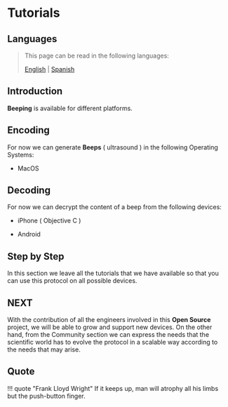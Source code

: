 # Tutorials

## Languages

> This page can be read in the following languages:
>  
> [English](https://docs.beeping.io/tutorials/) | [Spanish](https://docs-es.beeping.io/tutorials/)

## Introduction

**Beeping** is available for different platforms.

## Encoding

For now we can generate **Beeps** ( ultrasound ) in the following Operating Systems:

- MacOS

## Decoding

For now we can decrypt the content of a beep from the following devices:

- iPhone ( Objective C )

- Android

## Step by Step

In this section we leave all the tutorials that we have available so that you can use this protocol on all possible devices.

## NEXT

With the contribution of all the engineers involved in this **Open Source** project, we will be able to grow and support new devices. On the other hand, from the Community section we can express the needs that the scientific world has to evolve the protocol in a scalable way according to the needs that may arise.

## Quote

!!! quote "Frank Lloyd Wright"
    If it keeps up, man will atrophy all his limbs but the push-button finger.
